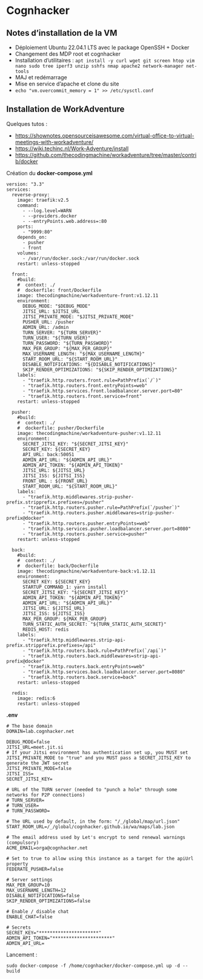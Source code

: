 # Cognhacker

## Notes d’installation de la VM

- Déploiement Ubuntu 22.04.1 LTS avec le package OpenSSH + Docker
- Changement des MDP root et cognhacker
- Installation d’utilitaires : ``apt install -y curl wget git screen htop vim nano sudo tree iperf3 unzip sshfs nmap apache2 network-manager net-tools``
- MAJ et redémarrage
- Mise en service d’apache et clone du site
- ``echo "vm.overcommit_memory = 1" >> /etc/sysctl.conf``

## Installation de WorkAdventure

Quelques tutos :

* https://shownotes.opensourceisawesome.com/virtual-office-to-virtual-meetings-with-workadventure/
* https://wiki.techinc.nl/Work-Adventure/install
* https://github.com/thecodingmachine/workadventure/tree/master/contrib/docker

Création du **docker-compose.yml**

````
version: "3.3"
services:
  reverse-proxy:
    image: traefik:v2.5
    command:
      - --log.level=WARN
      - --providers.docker
      - --entryPoints.web.address=:80
    ports:
      - "9999:80"
    depends_on:
      - pusher
      - front
    volumes:
      - /var/run/docker.sock:/var/run/docker.sock
    restart: unless-stopped

  front:
    #build:
    #  context: ./
    #  dockerfile: front/Dockerfile
    image: thecodingmachine/workadventure-front:v1.12.11
    environment:
      DEBUG_MODE: "$DEBUG_MODE"
      JITSI_URL: $JITSI_URL
      JITSI_PRIVATE_MODE: "$JITSI_PRIVATE_MODE"
      PUSHER_URL: /pusher
      ADMIN_URL: /admin
      TURN_SERVER: "${TURN_SERVER}"
      TURN_USER: "${TURN_USER}"
      TURN_PASSWORD: "${TURN_PASSWORD}"
      MAX_PER_GROUP: "${MAX_PER_GROUP}"
      MAX_USERNAME_LENGTH: "${MAX_USERNAME_LENGTH}"
      START_ROOM_URL: "${START_ROOM_URL}"
      DISABLE_NOTIFICATIONS: "${DISABLE_NOTIFICATIONS}"
      SKIP_RENDER_OPTIMIZATIONS: "${SKIP_RENDER_OPTIMIZATIONS}"
    labels:
      - "traefik.http.routers.front.rule=PathPrefix(`/`)"
      - "traefik.http.routers.front.entryPoints=web"
      - "traefik.http.services.front.loadbalancer.server.port=80"
      - "traefik.http.routers.front.service=front"
    restart: unless-stopped

  pusher:
    #build:
    #  context: ./
    #  dockerfile: pusher/Dockerfile
    image: thecodingmachine/workadventure-pusher:v1.12.11
    environment:
      SECRET_JITSI_KEY: "${SECRET_JITSI_KEY}"
      SECRET_KEY: ${SECRET_KEY}
      API_URL: back:50051
      ADMIN_API_URL: "${ADMIN_API_URL}"
      ADMIN_API_TOKEN: "${ADMIN_API_TOKEN}"
      JITSI_URL: ${JITSI_URL}
      JITSI_ISS: ${JITSI_ISS}
      FRONT_URL : ${FRONT_URL}
	  START_ROOM_URL: "${START_ROOM_URL}"
    labels:
      - "traefik.http.middlewares.strip-pusher-prefix.stripprefix.prefixes=/pusher"
      - "traefik.http.routers.pusher.rule=PathPrefix(`/pusher`)"
      - "traefik.http.routers.pusher.middlewares=strip-pusher-prefix@docker"
      - "traefik.http.routers.pusher.entryPoints=web"
      - "traefik.http.services.pusher.loadbalancer.server.port=8080"
      - "traefik.http.routers.pusher.service=pusher"
    restart: unless-stopped

  back:
    #build:
    #  context: ./
    #  dockerfile: back/Dockerfile
    image: thecodingmachine/workadventure-back:v1.12.11
    environment:
      SECRET_KEY: ${SECRET_KEY}
      STARTUP_COMMAND_1: yarn install
      SECRET_JITSI_KEY: "${SECRET_JITSI_KEY}"
      ADMIN_API_TOKEN: "${ADMIN_API_TOKEN}"
      ADMIN_API_URL: "${ADMIN_API_URL}"
      JITSI_URL: ${JITSI_URL}
      JITSI_ISS: ${JITSI_ISS}
      MAX_PER_GROUP: ${MAX_PER_GROUP}
      TURN_STATIC_AUTH_SECRET: "${TURN_STATIC_AUTH_SECRET}"
      REDIS_HOST: redis
    labels:
      - "traefik.http.middlewares.strip-api-prefix.stripprefix.prefixes=/api"
      - "traefik.http.routers.back.rule=PathPrefix(`/api`)"
      - "traefik.http.routers.back.middlewares=strip-api-prefix@docker"
      - "traefik.http.routers.back.entryPoints=web"
      - "traefik.http.services.back.loadbalancer.server.port=8080"
      - "traefik.http.routers.back.service=back"
    restart: unless-stopped

  redis:
    image: redis:6
    restart: unless-stopped
````

**.env**
````
# The base domain
DOMAIN=lab.cognhacker.net

DEBUG_MODE=false
JITSI_URL=meet.jit.si
# If your Jitsi environment has authentication set up, you MUST set JITSI_PRIVATE_MODE to "true" and you MUST pass a SECRET_JITSI_KEY to generate the JWT secret
JITSI_PRIVATE_MODE=false
JITSI_ISS=
SECRET_JITSI_KEY=

# URL of the TURN server (needed to "punch a hole" through some networks for P2P connections)
# TURN_SERVER=
# TURN_USER=
# TURN_PASSWORD=

# The URL used by default, in the form: "/_/global/map/url.json"
START_ROOM_URL=/_/global/cognhacker.github.io/wa/maps/lab.json

# The email address used by Let's encrypt to send renewal warnings (compulsory)
ACME_EMAIL=orga@cognhacker.net

# Set to true to allow using this instance as a target for the apiUrl property
FEDERATE_PUSHER=false

# Server settings
MAX_PER_GROUP=10
MAX_USERNAME_LENGTH=12
DISABLE_NOTIFICATIONS=false
SKIP_RENDER_OPTIMIZATIONS=false

# Enable / disable chat
ENABLE_CHAT=false

# Secrets
SECRET_KEY="**********************"
ADMIN_API_TOKEN="**********************"
ADMIN_API_URL=
````

Lancement :

````
sudo docker-compose -f /home/cognhacker/docker-compose.yml up -d --build
````
